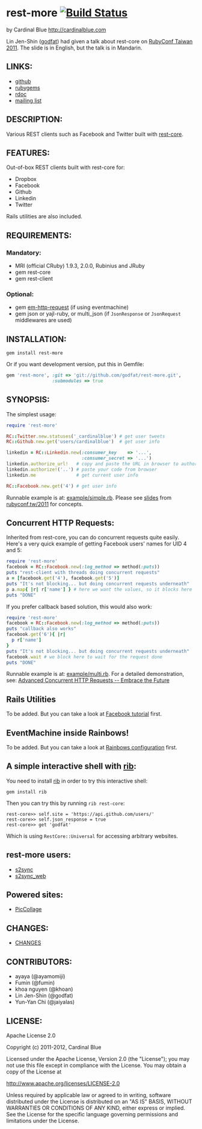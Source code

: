 # rest-more [![Build Status](https://secure.travis-ci.org/godfat/rest-more.png?branch=master)](http://travis-ci.org/godfat/rest-more)

by Cardinal Blue <http://cardinalblue.com>

Lin Jen-Shin ([godfat][]) had given a talk about rest-core on
[RubyConf Taiwan 2011][talk]. The slide is in English, but the
talk is in Mandarin.

[godfat]: https://github.com/godfat
[talk]: http://rubyconf.tw/2011/#6

## LINKS:

* [github](https://github.com/godfat/rest-more)
* [rubygems](https://rubygems.org/gems/rest-more)
* [rdoc](http://rdoc.info/projects/godfat/rest-more)
* [mailing list](http://groups.google.com/group/rest-core/topics)

## DESCRIPTION:

Various REST clients such as Facebook and Twitter built with [rest-core][].

[rest-core]: https://github.com/godfat/rest-core

## FEATURES:

Out-of-box REST clients built with rest-core for:

* Dropbox
* Facebook
* Github
* Linkedin
* Twitter

Rails utilities are also included.

## REQUIREMENTS:

### Mandatory:

* MRI (official CRuby) 1.9.3, 2.0.0, Rubinius and JRuby
* gem rest-core
* gem rest-client

### Optional:

* gem [em-http-request][] (if using eventmachine)
* gem json or yajl-ruby, or multi_json (if `JsonResponse` or
  `JsonRequest` middlewares are used)

[em-http-request]: https://github.com/igrigorik/em-http-request

## INSTALLATION:

``` shell
gem install rest-more
```

Or if you want development version, put this in Gemfile:

``` ruby
gem 'rest-more', :git => 'git://github.com/godfat/rest-more.git',
                 :submodules => true
```

## SYNOPSIS:

The simplest usage:

``` ruby
require 'rest-more'

RC::Twitter.new.statuses('_cardinalblue') # get user tweets
RC::Github.new.get('users/cardinalblue')  # get user info

linkedin = RC::Linkedin.new(:consumer_key    => '...',
                            :consumer_secret => '...')
linkedin.authorize_url!   # copy and paste the URL in browser to authorize
linkedin.authorize!('..') # paste your code from browser
linkedin.me               # get current user info

RC::Facebook.new.get('4') # get user info
```

Runnable example is at: [example/simple.rb][]. Please see [slides][] from
[rubyconf.tw/2011][rubyconf.tw] for concepts.

[example/simple.rb]: https://github.com/godfat/rest-more/blob/master/example/simple.rb
[slides]: http://www.godfat.org/slide/2011-08-27-rest-core.html
[rubyconf.tw]: http://rubyconf.tw/2011/#6

## Concurrent HTTP Requests:

Inherited from rest-core, you can do concurrent requests quite easily.
Here's a very quick example of getting Facebook users' names for UID 4 and 5:

``` ruby
require 'rest-more'
facebook = RC::Facebook.new(:log_method => method(:puts))
puts "rest-client with threads doing concurrent requests"
a = [facebook.get('4'), facebook.get('5')]
puts "It's not blocking... but doing concurrent requests underneath"
p a.map{ |r| r['name'] } # here we want the values, so it blocks here
puts "DONE"
```

If you prefer callback based solution, this would also work:

``` ruby
require 'rest-more'
facebook = RC::Facebook.new(:log_method => method(:puts))
puts "callback also works"
facebook.get('6'){ |r|
  p r['name']
}
puts "It's not blocking... but doing concurrent requests underneath"
facebook.wait # we block here to wait for the request done
puts "DONE"
```

Runnable example is at: [example/multi.rb][]. For a detailed demonstration,
see: [Advanced Concurrent HTTP Requests -- Embrace the Future][future]

[example/multi.rb]: https://github.com/godfat/rest-more/blob/master/example/multi.rb
[future]: https://github.com/godfat/rest-core#advanced-concurrent-http-requests----embrace-the-future

## Rails Utilities

To be added. But you can take a look at [Facebook tutorial][] first.

[Facebook tutorial]: https://github.com/godfat/rest-more/blob/master/doc/tutorial/facebook.md

## EventMachine inside Rainbows!

To be added. But you can take a look at [Rainbows configuration][] first.

[Rainbows configuration]: https://github.com/godfat/rest-more/blob/master/example/rainbows.rb

## A simple interactive shell with [rib][]:

You need to install [rib][] in order to try this interactive shell:

    gem install rib

Then you can try this by running `rib rest-core`:

    rest-core>> self.site = 'https://api.github.com/users/'
    rest-core>> self.json_response = true
    rest-core>> get 'godfat'

Which is using `RestCore::Universal` for accessing arbitrary websites.

[rib]: https://github.com/godfat/rib

## rest-more users:

* [s2sync](https://github.com/brucehsu/s2sync)
* [s2sync_web](https://github.com/brucehsu/s2sync_web)

## Powered sites:

* [PicCollage](http://pic-collage.com/)

## CHANGES:

* [CHANGES](https://github.com/godfat/rest-more/blob/master/CHANGES.md)

## CONTRIBUTORS:

* ayaya (@ayamomiji)
* Fumin (@fumin)
* khoa nguyen (@khoan)
* Lin Jen-Shin (@godfat)
* Yun-Yan Chi (@jaiyalas)

## LICENSE:

Apache License 2.0

Copyright (c) 2011-2012, Cardinal Blue

Licensed under the Apache License, Version 2.0 (the "License");
you may not use this file except in compliance with the License.
You may obtain a copy of the License at

   <http://www.apache.org/licenses/LICENSE-2.0>

Unless required by applicable law or agreed to in writing, software
distributed under the License is distributed on an "AS IS" BASIS,
WITHOUT WARRANTIES OR CONDITIONS OF ANY KIND, either express or implied.
See the License for the specific language governing permissions and
limitations under the License.
